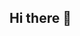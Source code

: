 ## Hi there 👋

<!--
**Sheila1503/Sheila1503** is a ✨ _special_ ✨ repository because its `README.md` (this file) appears on your GitHub profile.

Here are some ideas to get you started:

# Receita bolo de milho
## Ingredientes
### uma lata de milho sem o liquido
### 
